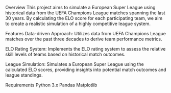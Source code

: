 Overview
This project aims to simulate a European Super League using historical data from the UEFA Champions League matches spanning the last 30 years.
By calculating the ELO score for each participating team, we aim to create a realistic simulation of a highly competitive league system.

Features
Data-driven Approach: Utilizes data from UEFA Champions League matches over the past three decades to derive team performance metrics.

ELO Rating System: Implements the ELO rating system to assess the relative skill levels of teams based on historical match outcomes.

League Simulation: Simulates a European Super League using the calculated ELO scores, providing insights into potential match outcomes and league standings.

Requirements
Python 3.x
Pandas
Matplotlib
